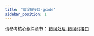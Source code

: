 ```yaml
---
title: '错误码接口-gcode'
sidebar_position: 1
---
```


请参考核心组件章节： [错误处理-错误码接口](output/goframe-v2.2-md/核心组件-重点/错误处理/错误处理-错误码特性/错误处理-错误码接口)